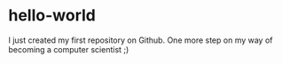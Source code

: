 # hello-world

I just created my first repository on Github.
One more step on my way of becoming a computer scientist ;)

